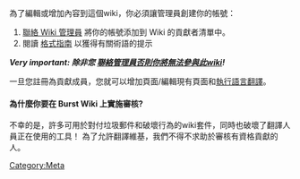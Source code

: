 <languages/> 為了編輯或增加內容到這個wiki，你必須讓管理員創建你的帳號：

1.  [聯絡 Wiki 管理員](special-contact.md) 將你的帳號添加到 Wiki 的貢獻者清單中。
2.  閱讀 [格式指南](----.md) 以獲得有關術語的提示

***Very important: 除非您 [聯絡管理員否則你將無法參與此wiki](special-contact.md)!***

一旦您註冊為貢獻成員，您就可以增加頁面/編輯現有頁面和[執行語言翻譯](----.md)。

#### 為什麼你要在 Burst Wiki 上實施審核?

不幸的是，許多可用於對付垃圾郵件和破壞行為的wiki套件，同時也破壞了翻譯人員正在使用的工具！ 為了允許翻譯維基，我們不得不求助於審核有資格貢獻的人。

<Category:Meta>
